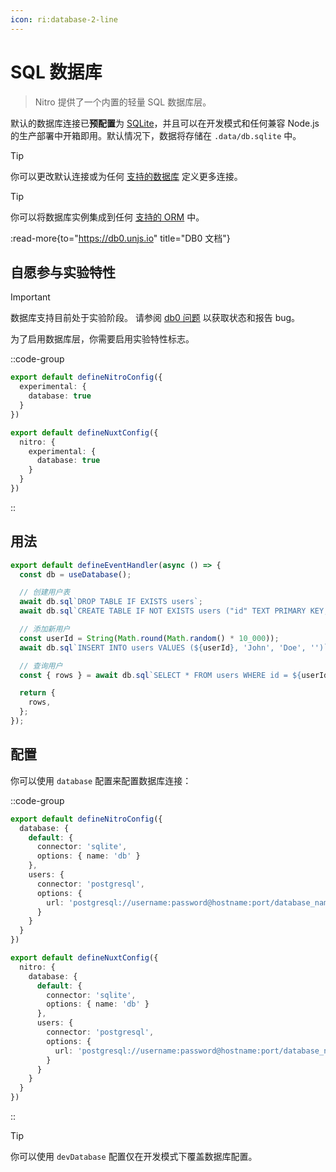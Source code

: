 ```yaml
---
icon: ri:database-2-line
---
```


# SQL 数据库

> Nitro 提供了一个内置的轻量 SQL 数据库层。

默认的数据库连接已**预配置**为 [SQLite](https://db0.unjs.io/connectors/sqlite)，并且可以在开发模式和任何兼容 Node.js 的生产部署中开箱即用。默认情况下，数据将存储在 `.data/db.sqlite` 中。

> [!TIP]
> 你可以更改默认连接或为任何 [支持的数据库](https://db0.unjs.io/connectors/sqlite) 定义更多连接。

> [!TIP]
> 你可以将数据库实例集成到任何 [支持的 ORM](https://db0.unjs.io/integrations) 中。

:read-more{to="https://db0.unjs.io" title="DB0 文档"}

## 自愿参与实验特性

> [!IMPORTANT]
> 数据库支持目前处于实验阶段。
> 请参阅 [db0 问题](https://github.com/unjs/db0/issues) 以获取状态和报告 bug。

为了启用数据库层，你需要启用实验特性标志。

::code-group
```ts [nitro.config.ts]
export default defineNitroConfig({
  experimental: {
    database: true
  }
})
```

```ts [nuxt.config.ts]
export default defineNuxtConfig({
  nitro: {
    experimental: {
      database: true
    }
  }
})
```
::

## 用法

<!-- automd:file code src="../../examples/database/routes/index.ts" -->

```ts [index.ts]
export default defineEventHandler(async () => {
  const db = useDatabase();

  // 创建用户表
  await db.sql`DROP TABLE IF EXISTS users`;
  await db.sql`CREATE TABLE IF NOT EXISTS users ("id" TEXT PRIMARY KEY, "firstName" TEXT, "lastName" TEXT, "email" TEXT)`;

  // 添加新用户
  const userId = String(Math.round(Math.random() * 10_000));
  await db.sql`INSERT INTO users VALUES (${userId}, 'John', 'Doe', '')`;

  // 查询用户
  const { rows } = await db.sql`SELECT * FROM users WHERE id = ${userId}`;

  return {
    rows,
  };
});
```

<!-- /automd -->

## 配置

你可以使用 `database` 配置来配置数据库连接：

::code-group
```ts [nitro.config.ts]
export default defineNitroConfig({
  database: {
    default: {
      connector: 'sqlite',
      options: { name: 'db' }
    },
    users: {
      connector: 'postgresql',
      options: {
        url: 'postgresql://username:password@hostname:port/database_name'
      }
    }
  }
})
```
```ts [nuxt.config.ts]
export default defineNuxtConfig({
  nitro: {
    database: {
      default: {
        connector: 'sqlite',
        options: { name: 'db' }
      },
      users: {
        connector: 'postgresql',
        options: {
          url: 'postgresql://username:password@hostname:port/database_name'
        }
      }
    }
  }
})
```
::

> [!TIP]
> 你可以使用 `devDatabase` 配置仅在开发模式下覆盖数据库配置。